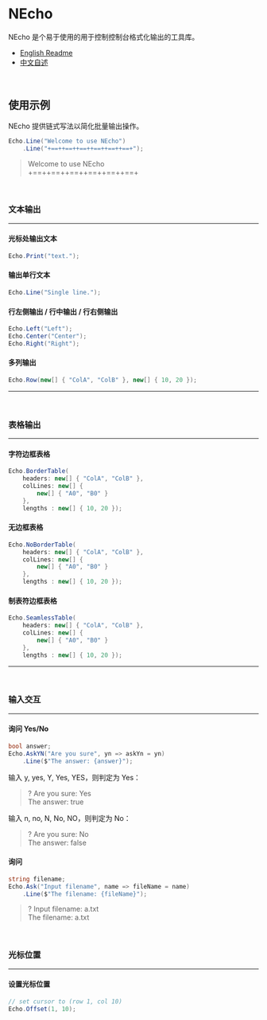 # NEcho

NEcho 是个易于使用的用于控制控制台格式化输出的工具库。

- [English Readme](https://github.com/zmjack/NEcho/blob/master/README.md)
- [中文自述](https://github.com/zmjack/NEcho/blob/master/README-CN.md)

<br/>

## 使用示例

NEcho 提供链式写法以简化批量输出操作。

```C#
Echo.Line("Welcome to use NEcho")
    .Line("+==++==++==++==++==++==+");
```

> Welcome to use NEcho  
>+==++==++==++==++==++==+

<br/>

### 文本输出

---

#### 光标处输出文本

```C#
Echo.Print("text.");
```

#### 输出单行文本

```C#
Echo.Line("Single line.");
```

#### 行左侧输出 / 行中输出 / 行右侧输出

```C#
Echo.Left("Left");
Echo.Center("Center");
Echo.Right("Right");
```

#### 多列输出

```C#
Echo.Row(new[] { "ColA", "ColB" }, new[] { 10, 20 });
```

---

<br/>

### 表格输出

---

#### 字符边框表格

```C#
Echo.BorderTable(
    headers: new[] { "ColA", "ColB" },
	colLines: new[] {
        new[] { "A0", "B0" }
    },
    lengths : new[] { 10, 20 });
```

#### 无边框表格

```C#
Echo.NoBorderTable(
    headers: new[] { "ColA", "ColB" },
	colLines: new[] {
        new[] { "A0", "B0" }
    },
    lengths : new[] { 10, 20 });
```

#### 制表符边框表格

```C#
Echo.SeamlessTable(
    headers: new[] { "ColA", "ColB" },
	colLines: new[] {
        new[] { "A0", "B0" }
    },
    lengths : new[] { 10, 20 });
```

---

<br/>

### 输入交互

---

#### 询问 Yes/No

```C#
bool answer;
Echo.AskYN("Are you sure", yn => askYn = yn)
    .Line($"The answer: {answer}");
```

输入 y, yes, Y, Yes, YES，则判定为 Yes：

> ? Are you sure: Yes  
> The answer: true

输入  n, no, N, No, NO，则判定为 No：

> ? Are you sure: No  
> The answer: false

#### 询问

```C#
string filename;
Echo.Ask("Input filename", name => fileName = name)
    .Line($"The filename: {fileName}");
```

> ? Input filename: a.txt  
> The filename: a.txt

<br/>

### 光标位置

---

#### 设置光标位置

```C#
// set cursor to (row 1, col 10)
Echo.Offset(1, 10);
```

